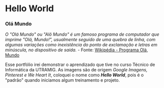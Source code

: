 <h1>Hello World</h1>
<h3>Olá Mundo</h3>

<i>O "Olá Mundo" ou "Alô Mundo" é um famoso programa de computador que imprime "Olá, Mundo!", usualmente seguido de uma quebra de linha, com algumas variações como inexistência do ponto de exclamação e letras em minúscula, no dispositivo de saída.</i> - Fonte: <a href="https://pt.wikipedia.org/wiki/Programa_Ol%C3%A1_Mundo">Wikipédia - Programa Olá, Mundo</a>

Esse portfólio irei demonstrar o aprendizado que tive no curso Técnico de Informática da UTRAMIG.
As imagens são de origem <i>Google Imagens, Pinterest e We Heart It</i>,
coloquei o nome como <strong><i>Hello World</i></strong>, pois é o "padrão" quando iniciamos algum treinamento e projeto.
